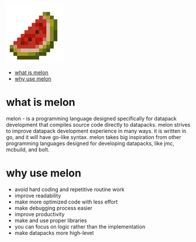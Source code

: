 ![melon logo](./assets/melon.png)

- [what is melon](#what-is-melon)
- [why use melon](#why-use-melon)

# what is melon

melon - is a programming language designed specifically for datapack development that compiles source code directly to datapacks. melon strives to improve datapack development experience in many ways. it is written in go, and it will have go-like syntax. melon takes big inspiration from other programming languages designed for developing datapacks, like jmc, mcbuild, and bolt.

# why use melon

- avoid hard coding and repetitive routine work
- improve readability
- make more optimized code with less effort
- make debugging process easier
- improve productivity
- make and use proper libraries
- you can focus on logic rather than the implementation
- make datapacks more high-level

